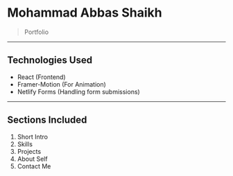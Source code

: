 # Mohammad Abbas Shaikh
> Portfolio
---
## Technologies Used
* React (Frontend)
* Framer-Motion (For Animation)
* Netlify Forms (Handling form submissions)
---
## Sections Included
1. Short Intro
1. Skills
1. Projects
1. About Self
1. Contact Me
